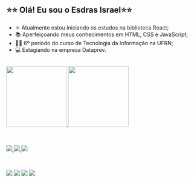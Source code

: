 ## ⭐⭐ Olá! Eu sou o Esdras Israel⭐⭐
- ⚛️ Atualmente estou iniciando os estudos na biblioteca React;
- 📚 Aperfeiçoando meus conhecimentos em HTML, CSS e JavaScript;
- 👨‍🎓 6º período do curso de Tecnologia da Informação na UFRN;
- 💻 Estagiando na empresa Dataprev.
##
<div>
  <a href="http:/beacons.ai/EsdrasIsrael">
  <img height="160em" src="https://github-readme-stats.vercel.app/api?username=EsdrasIsrael&show_icons=true&theme=dracula&include_all_commits=true&count_private=true"/>
  <img height="160em" src="https://github-readme-stats.vercel.app/api/top-langs/?username=EsdrasIsrael&theme=dracula&hide=python,c,php&layout=compact">
</div>
  
##
  
<div style="display: inline_block"><br>
  <img src="https://img.shields.io/badge/HTML5-E34F26?style=for-the-badge&logo=html5&logoColor=white&"/>
  <img src="https://img.shields.io/badge/CSS3-1572B6?style=for-the-badge&logo=css3&logoColor=white"/>
  <img src="https://img.shields.io/badge/JavaScript-F59812?style=for-the-badge&logo=javascript&logoColor=white"/>
</div>

  ##
  
<br>
<div>
    <a href="mailto:contato@EsdrasIsrael.tech" target="_blank"><img src="https://img.shields.io/badge/Gmail-D14836?style=for-the-badge&logo=gmail&logoColor=white" target="_blank"></a>
    <a href="https://www.linkedin.com/in/esdras-israel-918b02166/" target="_blank"><img src="https://img.shields.io/badge/LinkedIn-0077B5?style=for-the-badge&logo=linkedin&logoColor=white" target="_blank"></a>
  <a href="https://www.instagram.com/_esdrasisrael/" target="_blank"><img src="https://img.shields.io/badge/Instagram-E4405F?style=for-the-badge&logo=instagram&logoColor=white" target="_blank"></a>
  <a href="https://discord.gg/7PwPyQJF" target="_blank"><img src="https://img.shields.io/badge/Discord-7289DA?style=for-the-badge&logo=discord&logoColor=white" target="_blank"></a>
</div>
